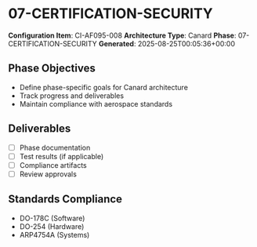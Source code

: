 # 07-CERTIFICATION-SECURITY

**Configuration Item**: CI-AF095-008
**Architecture Type**: Canard
**Phase**: 07-CERTIFICATION-SECURITY
**Generated**: 2025-08-25T00:05:36+00:00

## Phase Objectives
- Define phase-specific goals for Canard architecture
- Track progress and deliverables
- Maintain compliance with aerospace standards

## Deliverables
- [ ] Phase documentation
- [ ] Test results (if applicable)
- [ ] Compliance artifacts
- [ ] Review approvals

## Standards Compliance
- DO-178C (Software)
- DO-254 (Hardware)
- ARP4754A (Systems)
